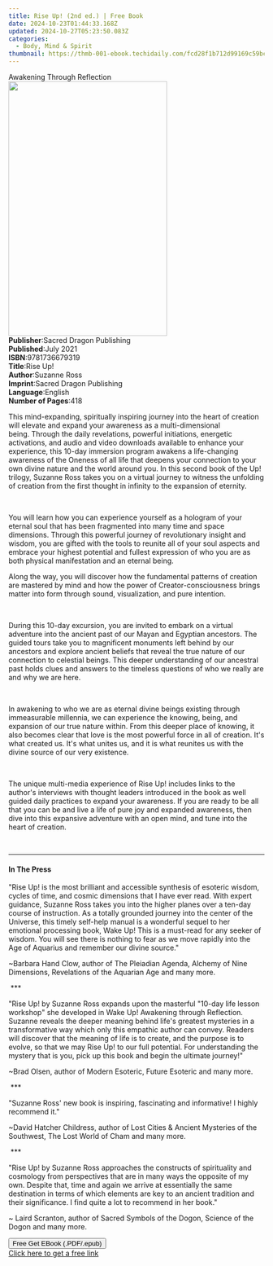 ```yaml
---
title: Rise Up! (2nd ed.) | Free Book
date: 2024-10-23T01:44:33.168Z
updated: 2024-10-27T05:23:50.083Z
categories:
  - Body, Mind & Spirit
thumbnail: https://thmb-001-ebook.techidaily.com/fcd28f1b712d99169c59bc30478bbaaf9b5258b5c487ff8d88132976e5f43c3e.jpg
---
```

<main id="book-container">
  <div class="flex flex-col">
    <div class="book-brief flex-1 py-6 px-4 sm:p-6 md:py-10 md:px-8">
      <!-- brief-->
      <div class="book-brief-main">Awakening Through Reflection</div>
    </div>
    <div
      class="book-meta-info flex-1 grid gap-4 col-start-1 col-end-3 row-start-1 sm:mb-6 sm:grid-cols-4 lg:gap-6 lg:col-start-2 lg:row-end-6 lg:row-span-6 lg:mb-0"
    >
      <div
        class="book-meta-info-left place-content-center mt-4 p-4 text-sm leading-6 col-start-2 col-span-2 dark:text-slate-400"
      >
        <img
          class="w-full h-500 object-cover rounded-lg sm:h-255 sm:col-span-2 lg:col-span-full"
          src="https://img-001-ebook.techidaily.com/75725d9eb157ac70a7e1c57bf7a923c95b6318b48c829ae52d3e5a7e132cfb91.jpg"
          alt=""
          width="312"
          height="500"
        />
      </div>
      <div
        class="book-meta-info-right mt-2 col-start-1 row-start-2 col-span-3 self-center"
      >
        <!-- meta data  -->
        <div class="flex flex-col px-4 md:px-8">
          <div class="flex-1">
            <strong>Publisher</strong>:<span class="px-2"
              >Sacred Dragon Publishing</span
            >
          </div>
          <div class="flex-1">
            <strong>Published</strong>:<span class="px-2">July 2021</span>
          </div>
          <div class="flex-1">
            <strong>ISBN</strong>:<span class="px-2">9781736679319</span>
          </div>
          <div class="flex-1">
            <strong>Title</strong>:<span class="px-2">Rise Up!</span>
          </div>
          <div class="flex-1">
            <strong>Author</strong>:<span class="px-2">Suzanne Ross</span>
          </div>
          <div class="flex-1">
            <strong>Imprint</strong>:<span class="px-2"
              >Sacred Dragon Publishing</span
            >
          </div>
          <div class="flex-1">
            <strong>Language</strong>:<span class="px-2">English</span>
          </div>
          <div class="flex-1">
            <strong>Number of Pages</strong>:<span class="px-2">418</span>
          </div>
        </div>
      </div>
    </div>
    <div class="book-description flex-1 py-6 px-4 sm:p-6 md:py-10 md:px-8">
      <div class="book-description-main">
        <div accordion-content="" id="description">
          <p>
            This mind-expanding, spiritually inspiring journey into the heart of
            creation will elevate and expand your awareness as a
            multi-dimensional being.&nbsp;Through the daily revelations,
            powerful initiations, energetic activations, and audio and video
            downloads available to enhance your experience, this 10-day
            immersion program awakens a life-changing awareness of the Oneness
            of all life that deepens your connection to your own divine nature
            and the world around you.&nbsp;In this second book of the Up!
            trilogy, Suzanne Ross takes you on a virtual journey to witness the
            unfolding of creation from the first thought in infinity to the
            expansion of eternity.&nbsp;
          </p>
          <p><br /></p>
          <p>
            You will learn how you can experience yourself as a hologram of your
            eternal soul that has been fragmented into many time and space
            dimensions.&nbsp;Through this powerful journey of revolutionary
            insight and wisdom, you are gifted with the tools to reunite all of
            your soul aspects and embrace your highest potential and fullest
            expression of who you are as both physical manifestation and an
            eternal being.
          </p>
          <p>
            Along the way, you will discover how the fundamental patterns of
            creation are mastered by mind and how the power of
            Creator-consciousness brings matter into form through sound,
            visualization, and pure intention.
          </p>
          <p><br /></p>
          <p>
            During this 10-day excursion, you are invited to embark on a virtual
            adventure into the ancient past of our Mayan and Egyptian
            ancestors.&nbsp;The guided tours take you to magnificent monuments
            left behind by our ancestors and explore ancient beliefs that reveal
            the true nature of our connection to celestial beings.&nbsp;This
            deeper understanding of our ancestral past holds clues and answers
            to the timeless questions of who we really are and why we are
            here.&nbsp;
          </p>
          <p><br /></p>
          <p>
            In awakening to who we are as eternal divine beings existing through
            immeasurable millennia, we can experience the knowing, being, and
            expansion of our true nature within.&nbsp;From this deeper place of
            knowing, it also becomes clear that love is the most powerful force
            in all of creation. It's what created us. It's what unites us, and
            it is what reunites us with the divine source of our very existence.
          </p>
          <p><br /></p>
          <p>
            The unique multi-media experience of Rise Up! includes links to the
            author's interviews with thought leaders introduced in the book as
            well guided daily practices to expand your awareness.&nbsp;If you
            are ready to be all that you can be and live a life of pure joy and
            expanded awareness, then dive into this expansive adventure with an
            open mind, and tune into the heart of creation.
          </p>
          <p><br /></p>
        </div>
        <div class="accordion-fader"></div>
      </div>
    </div>
    <div class="book-excerpts flex-1 py-6 px-4 sm:p-6 md:py-10 md:px-8">
      <!-- excerpts-->
      <div class="book-excerpts-main">
        <hr />
        <h4 class="placeholder placeholder-heading">
          <span>In The Press</span>
        </h4>
        <p></p>
        <p>
          "Rise Up! is the most brilliant and accessible synthesis of esoteric
          wisdom, cycles of time, and cosmic dimensions that I have ever read.
          With expert guidance, Suzanne Ross takes you into the higher planes
          over a ten-day course of instruction. As a totally grounded journey
          into the center of the Universe, this timely self-help manual is a
          wonderful sequel to her emotional processing book, Wake Up! This is a
          must-read for any seeker of wisdom. You will see there is nothing to
          fear as we move rapidly into the Age of Aquarius and remember our
          divine source."
        </p>
        <p>
          ~Barbara Hand Clow, author of The Pleiadian Agenda, Alchemy of Nine
          Dimensions, Revelations of the Aquarian Age and many more.
        </p>
        <p>&nbsp;***</p>
        <p>
          "Rise Up! by Suzanne Ross expands upon the masterful "10-day life
          lesson workshop" she developed in Wake Up! Awakening through
          Reflection. Suzanne reveals the deeper meaning behind life's greatest
          mysteries in a transformative way which only this empathic author can
          convey. Readers will discover that the&nbsp;meaning of life is to
          create, and the purpose is to evolve, so that we may Rise Up! to our
          full potential. For understanding the mystery that is&nbsp;you, pick
          up this book and begin the ultimate journey!"
        </p>
        <p>
          ~Brad Olsen, author of&nbsp;Modern Esoteric, Future Esoteric and many
          more.
        </p>
        <p>&nbsp;***</p>
        <p>
          "Suzanne Ross' new book is inspiring, fascinating and informative! I
          highly recommend it."
        </p>
        <p>
          ~David Hatcher Childress, author of Lost Cities &amp; Ancient
          Mysteries of the Southwest, The Lost World of Cham and many more.
        </p>
        <p>&nbsp;***</p>
        <p>
          "Rise Up! by Suzanne Ross approaches the constructs of spirituality
          and cosmology from perspectives that are in many ways the opposite of
          my own. Despite that, time and again we arrive at essentially the same
          destination in terms of which elements are key to an ancient tradition
          and their significance. I find quite a lot to recommend in her book."
        </p>
        <p>
          ~ Laird Scranton, author of Sacred Symbols of the Dogon, Science of
          the Dogon and many more.
        </p>
        <p></p>
      </div>
    </div>
    <div
      class="book-about-author flex-1 py-6 px-4 sm:p-6 md:py-10 md:px-8"
    ></div>
    <div class="book-free-get flex-1 py-6 px-4 sm:p-6 md:py-10 md:px-8">
      <button
        id="btn-free-get"
        class="bg-blue-500 hover:bg-blue-700 text-white font-bold py-2 px-4 rounded"
      >
        Free Get EBook (.PDF/.epub)
      </button>
      <div id="countdown-display" class="px-2 text-lg mt-2"></div>
      <a
        id="free-link"
        class="hidden bg-blue-500 hover:bg-blue-700 text-white font-bold py-2 px-4 rounded"
        href="https://www.ebooks.com/en-us/book/210375478/rise-up/suzanne-ross/"
        target="_blank"
        >Click here to get a free link</a
      >
    </div>
    <script>
      let countdownTime = 0;
      let countdownInterval = null;
      document
        .getElementById('btn-free-get')
        .addEventListener('click', startCountdown);
      function startCountdown() {
        countdownTime = new Date().getTime() + 60000 * 3;
        countdownInterval = setInterval(updateCountdown, 1000);
        document.getElementById('btn-free-get').disabled = true;
        document
          .getElementById('btn-free-get')
          .classList.add('bg-gray-500', 'cursor-not-allowed');
      }
      function updateCountdown() {
        let currentTime = new Date().getTime();
        let timeLeft = countdownTime - currentTime;
        let secondsLeft = Math.floor(timeLeft / 1000);
        document.getElementById('countdown-display').innerHTML =
          `Remaining time: ${secondsLeft} seconds.`;
        if (secondsLeft <= 0) {
          clearInterval(countdownInterval);
          document.getElementById('btn-free-get').classList.add('hidden');
          document.getElementById('free-link').classList.remove('hidden');
          document.getElementById('countdown-display').innerHTML = '';
        }
      }
    </script>
  </div>
</main>

<ins class="adsbygoogle"
      style="display:block"
      data-ad-client="ca-pub-7571918770474297"
      data-ad-slot="8358498916"
      data-ad-format="auto"
      data-full-width-responsive="true"></ins>
    